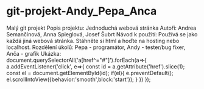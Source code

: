 # git-projekt-Andy_Pepa_Anca
Malý git projekt
Popis projektu: Jednoduchá webová stránka 
Autoři: Andrea Semančinová, Anna Spieglová, Josef Šubrt
Návod k použití: Používá se jako každá jiná webová stránka. Stáhněte si html a hoďte na hosting nebo localhost.
Rozdělení úkolů: Pepa - programátor, Andy - tester/bug fixer, Anča - grafik
Ukázka: document.querySelectorAll('a[href^="#"]').forEach(a=>{
            a.addEventListener('click', e=>{
                const id = a.getAttribute('href').slice(1);
                const el = document.getElementById(id);
                if(el){ e.preventDefault(); el.scrollIntoView({behavior:'smooth',block:'start'}); }
            })
        });
